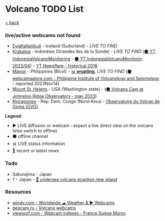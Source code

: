 # Volcano TODO List

[< back](../../../../README.md)

### live/active webcams not found
* [Eyjafjallajökull](https://fr.wikipedia.org/wiki/Eyjafjallaj%C3%B6kull) - Iceland (Suðurland) - *LIVE TO FIND*
* [Krakatoa](https://fr.wikipedia.org/wiki/Krakatoa) - Indonésie (Grandes îles de la Sonde) - *LIVE TO FIND* ([⚫ YT IndonesiaVolcanoMonitoring](https://www.youtube.com/c/IndonesiaVolcanoMonitoring/live) - [⚫ YT IndonesiaVolcanoMonitorin 2022/04](https://www.youtube.com/watch?v=BO7OGzEIoFU)) - [YT Newsflare - historical 2018](https://www.youtube.com/watch?v=NGcbNn4Vk1w)
* [Mayon](https://fr.wikipedia.org/wiki/Mayon) - Philippines (Bicol) - [📊 **erupting**](https://www.volcanodiscovery.com/mayon.html), *LIVE TO FIND* ([⚫ webcamgalore.com - Philippine Institute of Volcanology and Seismology](https://www.webcamgalore.com/webcam/Philippines/Mayon/30068.html) - reported 2023Nov14)
* [Mount St. Helens](https://fr.wikipedia.org/wiki/Mont_Saint_Helens) - USA (Washington state) - ([⚫ Volcano Cam at Johnston Ridge Observatory - may 2023](https://www.usgs.gov/media/webcams/johnston-ridge-observatory-mount-st-helens))
* [Nyiragongo](https://fr.wikipedia.org/wiki/Nyiragongo) - Rep. Dem. Congo (Nord-Kivu) - [Observatoire du Volcan de Goma (GVO)](https://ovg-rdc.cd/nyiragongo/)
  
**Legend**:
* ▶️ LIVE diffusion or webcam : expect a live direct view on the volcano (else switch to offline)
* ⚫ offline channel
* 📊 LIVE status information
* 📰 recent or latest news

### Todo
* Sakurajima - Japan
* ? - Japan - [📰 undersee volcano eruption new island](https://abc7.com/undersea-volcano-eruption-new-island-japan/14039281/)

### Resources
* [windy.com - Worldwide ☁ Weather & ▶️ Webcams](https://www.windy.com/fr/-Webcams/Italie/Sicile/Mascali/webcams/1669473572?37.757,14.759,10)
* [geocam.ru - Volcano webcams](https://www.geocam.ru/en/in/all/volcanoes/)
* [viewsurf.com - Webcam indexes - France,Suisse,Maroc](https://viewsurf.com)
